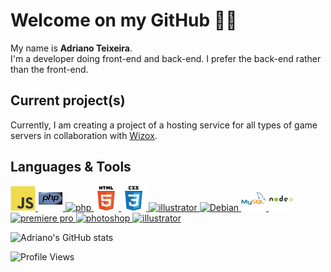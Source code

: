 # Welcome on my GitHub 👋🏻
My name is **Adriano Teixeira**.
<br>
I'm a developer doing front-end and back-end.
I prefer the back-end rather than the front-end.

<h2>Current project(s)</h2>
Currently, I am creating a project of a hosting service for all types of game servers in collaboration with <a href="https://github.com/WIZOX">Wizox</a>.

<h2>Languages & Tools</h2>
<a href="https://developer.mozilla.org/en-US/docs/Web/JavaScript" target="_blank" rel="noreferrer">
    <img src="https://raw.githubusercontent.com/devicons/devicon/master/icons/javascript/javascript-original.svg" alt="javascript" width="40" height="40" />
</a>
<a href="https://www.php.net" target="_blank" rel="noreferrer">
    <img src="https://raw.githubusercontent.com/devicons/devicon/master/icons/php/php-original.svg" alt="php" width="40" height="40" />
</a>
<a href="https://www.lua.org" target="_blank" rel="noreferrer">
    <img src="https://cdn.jsdelivr.net/gh/devicons/devicon/icons/lua/lua-plain-wordmark.svg" alt="php" width="40" height="40" />
</a>
<a href="https://www.w3.org/html/" target="_blank" rel="noreferrer">
    <img src="https://raw.githubusercontent.com/devicons/devicon/master/icons/html5/html5-original-wordmark.svg" alt="html5" width="40" height="40" />
</a>
<a href="https://www.w3schools.com/css/" target="_blank" rel="noreferrer">
    <img src="https://raw.githubusercontent.com/devicons/devicon/master/icons/css3/css3-original-wordmark.svg" alt="css3" width="40" height="40" />
</a>
<a href="https://www.adobe.com/in/products/illustrator.html" target="_blank" rel="noreferrer">
    <img src="https://www.vectorlogo.zone/logos/adobe_illustrator/adobe_illustrator-icon.svg" alt="illustrator" width="40" height="40" />
</a>
<a href="https://www.debian.org/" target="_blank" rel="noreferrer">
    <img src="https://upload.wikimedia.org/wikipedia/commons/thumb/6/66/Openlogo-debianV2.svg/1200px-Openlogo-debianV2.svg.png" alt="Debian" width="40" height="40" />
</a>
<a href="https://www.mysql.com/" target="_blank" rel="noreferrer">
    <img src="https://raw.githubusercontent.com/devicons/devicon/master/icons/mysql/mysql-original-wordmark.svg" alt="mysql" width="40" height="40" />
</a>
<a href="https://nodejs.org" target="_blank" rel="noreferrer">
    <img src="https://raw.githubusercontent.com/devicons/devicon/master/icons/nodejs/nodejs-original-wordmark.svg" alt="nodejs" width="40" height="40" />
</a>
<a href="https://www.adobe.com/products/premiere.html" target="_blank" rel="noreferrer">
    <img src="https://media.discordapp.net/attachments/803355011849257042/962822668367826995/Premiere_pro_logo.png" alt="premiere pro" width="40" height="40" />
</a>
<a href="https://www.adobe.com/products/photoshop.html" target="_blank" rel="noreferrer">
    <img src="https://media.discordapp.net/attachments/803355011849257042/962822514491396136/Adobe_Photoshop.png" alt="photoshop" width="40" height="40" />
</a>
<a href="https://www.adobe.com/products/illustrator.html" target="_blank" rel="noreferrer">
    <img src="https://media.discordapp.net/attachments/803355011849257042/962822784130621470/Adobe_Illustrator_Logo.png" alt="illustrator" width="40" height="40" />
</a>

<br>

![Adriano's GitHub stats](https://github-readme-stats.vercel.app/api?username=AdrianoTxr&theme=react&show_icons=true)

![Profile Views](http://estruyf-github.azurewebsites.net/api/VisitorHit?user=AdrianoTxr&repo=github-visitors-badge&countColorcountColor&countColor=%3F3F3F)
